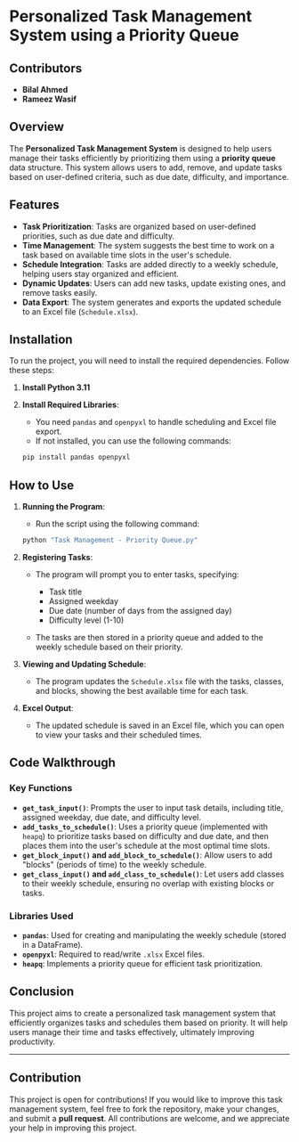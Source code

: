 # Personalized Task Management System using a Priority Queue
## Contributors
- **Bilal Ahmed**
- **Rameez Wasif**
## Overview

The **Personalized Task Management System** is designed to help users manage their tasks efficiently by prioritizing them using a **priority queue** data structure. This system allows users to add, remove, and update tasks based on user-defined criteria, such as due date, difficulty, and importance.

## Features

- **Task Prioritization**: Tasks are organized based on user-defined priorities, such as due date and difficulty.
- **Time Management**: The system suggests the best time to work on a task based on available time slots in the user's schedule.
- **Schedule Integration**: Tasks are added directly to a weekly schedule, helping users stay organized and efficient.
- **Dynamic Updates**: Users can add new tasks, update existing ones, and remove tasks easily.
- **Data Export**: The system generates and exports the updated schedule to an Excel file (`Schedule.xlsx`).

## Installation

To run the project, you will need to install the required dependencies. Follow these steps:

1. **Install Python 3.11**

2. **Install Required Libraries**:
   - You need `pandas` and `openpyxl` to handle scheduling and Excel file export.
   - If not installed, you can use the following commands:
   
   ```bash
   pip install pandas openpyxl
   ```

## How to Use

1. **Running the Program**:
   - Run the script using the following command:
   
   ```bash
   python "Task Management - Priority Queue.py"
   ```

2. **Registering Tasks**:
   - The program will prompt you to enter tasks, specifying:
     - Task title
     - Assigned weekday
     - Due date (number of days from the assigned day)
     - Difficulty level (1-10)
   
   - The tasks are then stored in a priority queue and added to the weekly schedule based on their priority.

3. **Viewing and Updating Schedule**:
   - The program updates the `Schedule.xlsx` file with the tasks, classes, and blocks, showing the best available time for each task.

4. **Excel Output**:
   - The updated schedule is saved in an Excel file, which you can open to view your tasks and their scheduled times.

## Code Walkthrough

### Key Functions

- **`get_task_input()`**: Prompts the user to input task details, including title, assigned weekday, due date, and difficulty level.
- **`add_tasks_to_schedule()`**: Uses a priority queue (implemented with `heapq`) to prioritize tasks based on difficulty and due date, and then places them into the user's schedule at the most optimal time slots.
- **`get_block_input()` and `add_block_to_schedule()`**: Allow users to add "blocks" (periods of time) to the weekly schedule.
- **`get_class_input()` and `add_class_to_schedule()`**: Let users add classes to their weekly schedule, ensuring no overlap with existing blocks or tasks.

### Libraries Used

- **`pandas`**: Used for creating and manipulating the weekly schedule (stored in a DataFrame).
- **`openpyxl`**: Required to read/write `.xlsx` Excel files.
- **`heapq`**: Implements a priority queue for efficient task prioritization.


## Conclusion

This project aims to create a personalized task management system that efficiently organizes tasks and schedules them based on priority. It will help users manage their time and tasks effectively, ultimately improving productivity.

---
## Contribution

This project is open for contributions! If you would like to improve this task management system, feel free to fork the repository, make your changes, and submit a **pull request**. All contributions are welcome, and we appreciate your help in improving this project.
